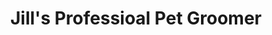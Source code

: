 ---
title: "Jill's Professioal Pet Groomer"
url: /lebanon/jills-professioal-pet-groomer/
shop: Tiersalon
---